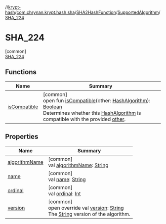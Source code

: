 //[krypt-hash](../../../../../index.md)/[com.chrynan.krypt.hash.sha](../../../index.md)/[SHA2HashFunction](../../index.md)/[SupportedAlgorithm](../index.md)/[SHA_224](index.md)

# SHA_224

[common]\
[SHA_224](index.md)

## Functions

| Name | Summary |
|---|---|
| [isCompatible](../../../../com.chrynan.krypt.hash/-hash-algorithm/is-compatible.md) | [common]<br>open fun [isCompatible](../../../../com.chrynan.krypt.hash/-hash-algorithm/is-compatible.md)(other: [HashAlgorithm](../../../../com.chrynan.krypt.hash/-hash-algorithm/index.md)): [Boolean](https://kotlinlang.org/api/latest/jvm/stdlib/kotlin/-boolean/index.html)<br>Determines whether this [HashAlgorithm](../../../../com.chrynan.krypt.hash/-hash-algorithm/index.md) is compatible with the provided [other](../../../../com.chrynan.krypt.hash/-hash-algorithm/index.md). |

## Properties

| Name | Summary |
|---|---|
| [algorithmName](../algorithm-name.md) | [common]<br>val [algorithmName](../algorithm-name.md): [String](https://kotlinlang.org/api/latest/jvm/stdlib/kotlin/-string/index.html) |
| [name](../-s-h-a_512/index.md#-372974862%2FProperties%2F-1850566401) | [common]<br>val [name](../-s-h-a_512/index.md#-372974862%2FProperties%2F-1850566401): [String](https://kotlinlang.org/api/latest/jvm/stdlib/kotlin/-string/index.html) |
| [ordinal](../-s-h-a_512/index.md#-739389684%2FProperties%2F-1850566401) | [common]<br>val [ordinal](../-s-h-a_512/index.md#-739389684%2FProperties%2F-1850566401): [Int](https://kotlinlang.org/api/latest/jvm/stdlib/kotlin/-int/index.html) |
| [version](../version.md) | [common]<br>open override val [version](../version.md): [String](https://kotlinlang.org/api/latest/jvm/stdlib/kotlin/-string/index.html)<br>The [String](https://kotlinlang.org/api/latest/jvm/stdlib/kotlin/-string/index.html) version of the algorithm. |
